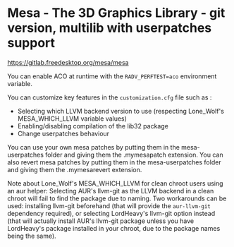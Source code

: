 # Mesa - The 3D Graphics Library - git version, multilib with userpatches support

https://gitlab.freedesktop.org/mesa/mesa

You can enable ACO at runtime with the `RADV_PERFTEST=aco` environment variable.

You can customize key features in the `customization.cfg` file such as :
- Selecting which LLVM backend version to use (respecting Lone_Wolf's MESA_WHICH_LLVM variable values)
- Enabling/disabling compilation of the lib32 package
- Change userpatches behaviour

You can use your own mesa patches by putting them in the mesa-userpatches folder and giving them the .mymesapatch extension.
You can also revert mesa patches by putting them in the mesa-userpatches folder and giving them the .mymesarevert extension.

Note about Lone_Wolf's MESA_WHICH_LLVM for clean chroot users using an aur helper: Selecting AUR's llvm-git as the LLVM backend in a clean chroot will fail to find the package due to naming. Two workarounds can be used: installing llvm-git beforehand (that will provide the `aur-llvm-git` dependency required), or selecting LordHeavy's llvm-git option instead (that will actually install AUR's llvm-git package unless you have LordHeavy's package installed in your chroot, due to the package names being the same).
